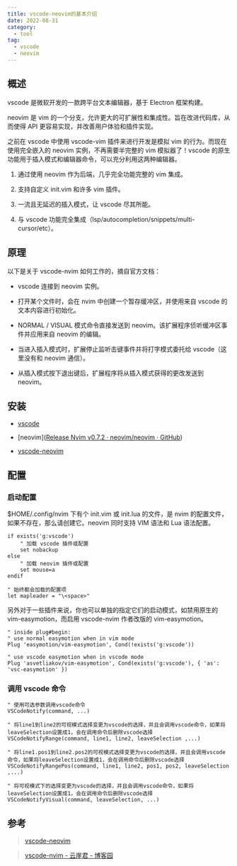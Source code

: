 ```yaml
---
title: vscode-neovim的基本介绍
date: 2022-08-31
category:
  - tool
tag:
  - vscode
  - neovim
---
```


## 概述

vscode 是微软开发的一款跨平台文本编辑器，基于 Electron 框架构建。

neovim 是 vim 的一个分支，允许更大的可扩展性和集成性。旨在改进代码库，从而使得 API 更容易实现，并改善用户体验和插件实现。

之前在 vscode 中使用 vscode-vim 插件来进行开发是模拟 vim 的行为。而现在使用完全嵌入的 neovim 实例，不再需要半完整的 vim 模拟器了！vscode 的原生功能用于插入模式和编辑器命令，可以充分利用这两种编辑器。

1. 通过使用 neovim 作为后端，几乎完全功能完整的 vim 集成。

2. 支持自定义 init.vim 和许多 vim 插件。

3. 一流且无延迟的插入模式，让 vscode 尽其所能。

4. 与 vscode 功能完全集成（lsp/autocompletion/snippets/multi-cursor/etc）。

## 原理

以下是关于 vscode-nvim 如何工作的，摘自官方文档：

- vscode 连接到 neovim 实例。

- 打开某个文件时，会在 nvim 中创建一个暂存缓冲区，并使用来自 vscode 的文本内容进行初始化。

- NORMAL / VISUAL 模式命令直接发送到 neovim。该扩展程序侦听缓冲区事件并应用来自 neovim 的编辑。

- 当进入插入模式时，扩展停止监听击键事件并将打字模式委托给 vscode（这里没有和 neovim 通信）。

- 从插入模式按下退出键后，扩展程序将从插入模式获得的更改发送到 neovim。

## 安装

- [vscode](https://code.visualstudio.com/)

- [neovim]([Release Nvim v0.7.2 · neovim/neovim · GitHub](https://github.com/neovim/neovim/releases/tag/v0.7.2))

- [vscode-neovim](https://marketplace.visualstudio.com/items?itemName=asvetliakov.vscode-neovim)

## 配置

### 启动配置

$HOME/.config/nvim 下有个 init.vim 或 init.lua 的文件，是 nvim 的配置文件，如果不存在，那么请创建它。neovim 同时支持 VIM 语法和 Lua 语法配置。

```vim
if exists('g:vscode')
    " 加载 vscode 插件或配置
    set nobackup
else
    " 加载 neovim 插件或配置
    set mouse=a
endif

" 始终都会加载的配置项
let mapleader = "\<space>"
```

另外对于一些插件来说，你也可以单独的指定它们的启动模式，如禁用原生的 vim-easymotion，而启用 vscode-nvim 作者改版的 vim-easymotion。

```vim
" inside plug#begin:
" use normal easymotion when in vim mode
Plug 'easymotion/vim-easymotion', Cond(!exists('g:vscode'))

" use vscode easymotion when in vscode mode
Plug 'asvetliakov/vim-easymotion', Cond(exists('g:vscode'), { 'as': 'vsc-easymotion' })
```

### 调用 vscode 命令

```vim
" 使用可选参数调用vscode命令
VSCodeNotify(command, ...)

" 将line1到line2的可视模式选择变更为vscode的选择，并且会调用vscode命令，如果将leaveSelection设置成1，会在调用命令后删除vscode选择
VSCodeNotifyRange(command, line1, line2, leaveSelection ,...)

" 将line1.pos1到line2.pos2的可视模式选择变更为vscode的选择，并且会调用vscode命令，如果将leaveSelection设置成1，会在调用命令后删除vscode选择
VSCodeNotifyRangePos(command, line1, line2, pos1, pos2, leaveSelection ,...)

" 将可视模式下的选择变更为vscode的选择，并且会调用vscode命令，如果将leaveSelection设置成1，会在调用命令后删除vscode选择
VSCodeNotifyVisual(command, leaveSelection, ...)
```

## 参考

> [vscode-neovim](https://github.com/vscode-neovim/vscode-neovim)

> [vscode-nvim - 云崖君 - 博客园](https://www.cnblogs.com/YunyaSir/p/15523927.html)
